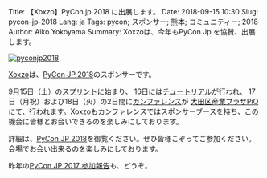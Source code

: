 Title: 【Xoxzo】PyCon jp 2018 に出展します。
Date: 2018-09-15 10:30
Slug: pycon-jp-2018
Lang: ja
Tags: pycon; スポンサー; 熊本; コミュニティー; 2018
Author: Aiko Yokoyama
Summary: Xoxzoは、今年もPyCon Jp を協賛、出展します。


[![pyconjp2018]({filename}/images/pyconjp2018.png)](https://pycon.jp/2018/)

[Xoxzo](https://www.xoxzo.com/ja/)は、[PyCon JP 2018](https://pycon.jp/2018/)のスポンサーです。

9月15日（土）の[スプリント](https://pyconjp.connpass.com/event/97868/)に始まり、
16日には[チュートリアル](https://pyconjp.connpass.com/event/94980/)が行われ、
17日（月祝）および18日（火）の2日間に[カンファレンス](https://pycon.jp/2018/event/conference)が
[大田区産業プラザPiO](https://www.pio-ota.net/)にて、行われます。Xoxzoもカンファレンスではスポンサーブースを持ち、この機会に皆様とお会いできるのを楽しみにしております。

詳細は、[PyCon JP 2018](https://pycon.jp/2018/)を御覧ください。ぜひ皆様こぞってご参加ください。会場でお会い出来るのを楽しみにしております。

昨年の[PyCon JP 2017 参加報告](https://blog.xoxzo.com/ja/2017/10/12/pycon-jp-2017/)も、どうぞ。
